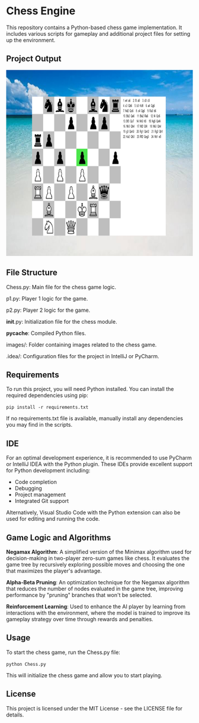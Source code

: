 # Chess Engine

This repository contains a Python-based chess game implementation. It includes various scripts for gameplay and additional project files for setting up the environment.

## Project Output

<img src="Output_Images/Chess_Engine.png" width="800" height="500">

## File Structure

Chess.py: Main file for the chess game logic.

p1.py: Player 1 logic for the game.

p2.py: Player 2 logic for the game.

__init__.py: Initialization file for the chess module.

__pycache__: Compiled Python files.

images/: Folder containing images related to the chess game.

.idea/: Configuration files for the project in IntelliJ or PyCharm.

## Requirements

To run this project, you will need Python installed. You can install the required dependencies using pip:

`pip install -r requirements.txt`

If no requirements.txt file is available, manually install any dependencies you may find in the scripts.

## IDE

For an optimal development experience, it is recommended to use PyCharm or IntelliJ IDEA with the Python plugin. These IDEs provide excellent support for Python development including:

- Code completion
- Debugging
- Project management
- Integrated Git support

Alternatively, Visual Studio Code with the Python extension can also be used for editing and running the code.

## Game Logic and Algorithms

**Negamax Algorithm**: A simplified version of the Minimax algorithm used for decision-making in two-player zero-sum games like chess. It evaluates the game tree by recursively exploring possible moves and choosing the one that maximizes the player's advantage.

**Alpha-Beta Pruning**: An optimization technique for the Negamax algorithm that reduces the number of nodes evaluated in the game tree, improving performance by "pruning" branches that won't be selected.

**Reinforcement Learning**: Used to enhance the AI player by learning from interactions with the environment, where the model is trained to improve its gameplay strategy over time through rewards and penalties.

## Usage

To start the chess game, run the Chess.py file:

`python Chess.py`

This will initialize the chess game and allow you to start playing.

## License

This project is licensed under the MIT License - see the LICENSE file for details.

